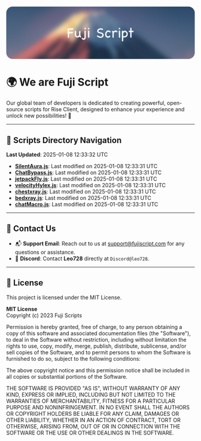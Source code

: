 ![Banner](.github/b.webp)

# 🌍 **We are Fuji Script**

Our global team of developers is dedicated to creating powerful, open-source scripts for Rise Client, designed to enhance your experience and unlock new possibilities! 🌟

---
<!-- SCRIPTS_NAVIGATION_START -->
## 📂 **Scripts Directory Navigation**

**Last Updated**: 2025-01-08 12:33:32 UTC

- **[SilentAura.js](scripts/SilentAura.js)**: Last modified on 2025-01-08 12:33:31 UTC
- **[ChatBypass.js](scripts/ChatBypass.js)**: Last modified on 2025-01-08 12:33:31 UTC
- **[jetpackFly.js](scripts/jetpackFly.js)**: Last modified on 2025-01-08 12:33:31 UTC
- **[velocityHylex.js](scripts/velocityHylex.js)**: Last modified on 2025-01-08 12:33:31 UTC
- **[chestxray.js](scripts/chestxray.js)**: Last modified on 2025-01-08 12:33:31 UTC
- **[bedxray.js](scripts/bedxray.js)**: Last modified on 2025-01-08 12:33:31 UTC
- **[chatMacro.js](scripts/chatMacro.js)**: Last modified on 2025-01-08 12:33:31 UTC

<!-- SCRIPTS_NAVIGATION_END -->

---

## 💬 **Contact Us**  
- 📬 **Support Email**: Reach out to us at [support@fujiscript.com](mailto:support@fujiscript.com) for any questions or assistance.  
- 💬 **Discord**: Contact **Leo728** directly at `Discord@leo728`.

---

## 📜 **License**

This project is licensed under the MIT License.  

**MIT License**  
Copyright (c) 2023 Fuji Scripts  

Permission is hereby granted, free of charge, to any person obtaining a copy of this software and associated documentation files (the "Software"), to deal in the Software without restriction, including without limitation the rights to use, copy, modify, merge, publish, distribute, sublicense, and/or sell copies of the Software, and to permit persons to whom the Software is furnished to do so, subject to the following conditions:  

The above copyright notice and this permission notice shall be included in all copies or substantial portions of the Software.  

THE SOFTWARE IS PROVIDED "AS IS", WITHOUT WARRANTY OF ANY KIND, EXPRESS OR IMPLIED, INCLUDING BUT NOT LIMITED TO THE WARRANTIES OF MERCHANTABILITY, FITNESS FOR A PARTICULAR PURPOSE AND NONINFRINGEMENT. IN NO EVENT SHALL THE AUTHORS OR COPYRIGHT HOLDERS BE LIABLE FOR ANY CLAIM, DAMAGES OR OTHER LIABILITY, WHETHER IN AN ACTION OF CONTRACT, TORT OR OTHERWISE, ARISING FROM, OUT OF OR IN CONNECTION WITH THE SOFTWARE OR THE USE OR OTHER DEALINGS IN THE SOFTWARE.  
